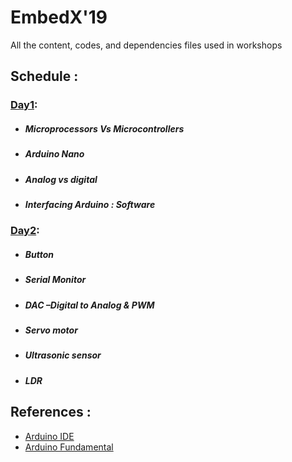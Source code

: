 # EmbedX'19

All the content, codes, and dependencies files used in workshops


## Schedule : 
### [Day1](https://github.com/ieee-student-branch-dit-university/embedx19/tree/master/Day1/):
- ##### Microprocessors Vs Microcontrollers
- ##### Arduino Nano
- ##### Analog vs digital
- ##### Interfacing Arduino : Software

### [Day2](https://github.com/ieee-student-branch-dit-university/embedx19/tree/master/Day2/):
- ##### Button
- ##### Serial Monitor
- ##### DAC –Digital to Analog & PWM
- ##### Servo motor
- ##### Ultrasonic sensor
- ##### LDR



## References : 
- [Arduino IDE](https://www.arduino.cc/en/main/software)
- [Arduino Fundamental](https://www.arduino.cc/en/Tutorial/HomePage)


